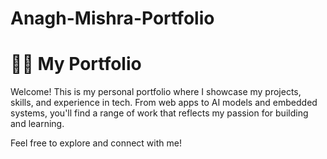 # Anagh-Mishra-Portfolio
# 🧑‍💻 My Portfolio

Welcome! This is my personal portfolio where I showcase my projects, skills, and experience in tech. From web apps to AI models and embedded systems, you'll find a range of work that reflects my passion for building and learning.

Feel free to explore and connect with me!
